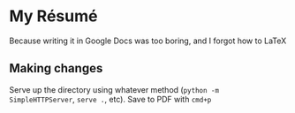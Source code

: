 # My Résumé

Because writing it in Google Docs was too boring, and I forgot how to LaTeX

## Making changes

Serve up the directory using whatever method (`python -m SimpleHTTPServer`, `serve .`, etc). Save to PDF with `cmd+p`
